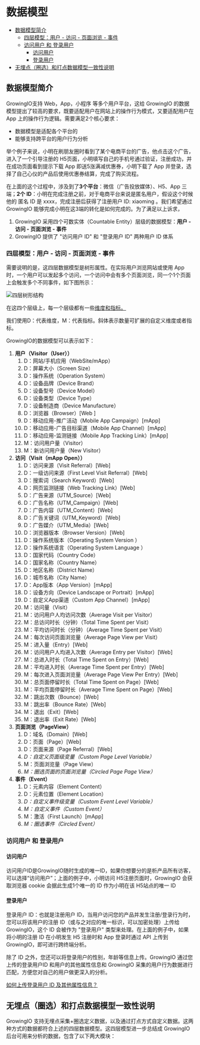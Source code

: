 # 数据模型

* [数据模型简介](data-model.md#shu-ju-mo-xing-jian-jie)
  * [四层模型：用户 - 访问 - 页面浏览 - 事件](data-model.md#si-ceng-mo-xing-yong-hu-fang-wen-ye-mian-lan-shi-jian)
  * [访问用户 和 登录用户](data-model.md#fang-wen-yong-hu-he-deng-lu-yong-hu)
    * [访问用户](data-model.md#fang-wen-yong-hu)
    * [登录用户](data-model.md#deng-lu-yong-hu)
* [无埋点（圈选）和打点数据模型一致性说明](data-model.md#wu-mai-dian-quan-xuan-he-da-dian-shu-ju-mo-xing-yi-zhi-xing-shuo-ming)

## 数据模型简介

GrowingIO支持 Web，App，小程序 等多个用户平台，这给 GrowingIO 的数据模型提出了较高的要求，既要适配用户在网站上的操作行为模式，又要适配用户在 App 上的操作行为逻辑。需要满足2个核心要求：

* 数据模型是适配各个平台的
* 能够支持跨平台的用户行为分析

举个例子来说，小明在刷朋友圈时看到了某个电商平台的广告，他点击这个广告，进入了一个引导注册的 H5页面，小明填写自己的手机号通过验证，注册成功，并在成功页面看到提示下载 App 即送5涨满减优惠券，小明下载了 App 并登录，选择了自己心仪的产品后使用优惠券结算，完成了购买流程。

在上面的这个过程中，涉及到了**3个平台**：微信（广告投放媒体）、H5、App 三端；**2个 ID**：小明在完成注册之前，对于电商平台来说是匿名用户，假设这个时候他的 匿名 ID 是 xxxx，完成注册后获得了注册用户 ID: xiaoming 。我们希望通过 GrowingIO 能够完成小明在这3端的转化是如何完成的。为了满足以上诉求，

1. GrowingIO 采用四个可数实体（Countable Entity）层级的数据模型：**用户 - 访问 - 页面浏览 - 事件**
2. GrowingIO 提供了 "访问用户 ID" 和 "登录用户 ID" 两种用户 ID 体系

### **四层模型：用户 - 访问 - 页面浏览 - 事件**

需要说明的是，这四层数据模型是树形属性。在实际用户浏览网站或使用 App 时，一个用户可以发起多个访问，一个访问中会有多个页面浏览，同一个1个页面上会触发多个不同事件，如下图所示：

![&#x56DB;&#x5C42;&#x6811;&#x5F62;&#x7ED3;&#x6784;](https://blobscdn.gitbook.com/v0/b/gitbook-28427.appspot.com/o/assets%2F-LGNxeGABUADKiTWTaEM%2F-LHWllLuJXiaZOdbWcp5%2F-LHWygFc97JBAqidzyKH%2Fimage.png?alt=media&token=f202ecc4-98c0-4dba-86a2-097dbf015996)

在这四个层级上，每一个层级都有一些[维度和指标。](terminology.md)

我们使用D：代表维度，M：代表指标。斜体表示数量可扩展的自定义维度或者指标。

GrowingIO的数据模型可以表示如下：

1. **用户（Visitor（User））**
   1. D：网站/手机应用（WebSite/mApp）
   2. D：屏幕大小（Screen Size）
   3. D：操作系统（Operation System）
   4. D：设备品牌（Device Brand）
   5. D：设备型号（Device Model）
   6. D：设备类型（Device Type）
   7. D：设备制造商（Device Manufacture）
   8. D：浏览器（Browser）\[Web \]
   9. D：移动应用-推广活动（Mobile App Campaign）\[mApp\]
   10. D：移动应用-广告目标渠道（Mobile App Channel）\[mApp\]
   11. D：移动应用-监测链接（Mobile App Tracking Link）\[mApp\]
   12. M：访问用户量（Visitor）
   13. M：新访问用户量（New Visitor）
2. **访问（Visit（mApp Open））**
   1. D：访问来源（Visit Referral）\[Web\]
   2. D：一级访问来源（First Level Visit Referral）\[Web\]
   3. D：搜索词（Search Keyword）\[Web\]
   4. D：网页监测链接（Web Tracking Link）\[Web\]
   5. D：广告来源（UTM\_Source）\[Web\]
   6. D：广告名称（UTM\_Campaign）\[Web\]
   7. D：广告内容（UTM\_Content）\[Web\]
   8. D：广告关键词（UTM\_Keyword）\[Web\]
   9. D：广告媒介（UTM\_Media）\[Web\]
   10. D：浏览器版本（Browser Version）\[Web\]
   11. D：操作系统版本（Operating System Version ）
   12. D：操作系统语言（Operating System Language ）
   13. D：国家代码（Country Code）
   14. D：国家名称（Country Name）
   15. D：地区名称（District Name）
   16. D：城市名称（City Name）
   17. D：App版本（App Version）\[mApp\]
   18. D：设备方向（Device Landscape or Portrait）\[mApp\]
   19. D：自定义App渠道（Custom App Channel）\[mApp\]
   20. M：访问量（Visit）
   21. M：访问用户人均访问次数（Average Visit per Visitor）
   22. M：总访问时长（分钟）（Total Time Spent per Visit）
   23. M：平均访问时长（分钟）（Average Time Spent per Visit）
   24. M：每次访问页面浏览量（Average Page View per Visit）
   25. M：进入量（Entry）\[Web\]
   26. M：访问用户人均进入次数（Average Entry per Visitor）\[Web\]
   27. M：总进入时长（Total Time Spent on Entry）\[Web\]
   28. M：平均进入时长（Average Time Spent per Entry）\[Web\]
   29. M：每次进入页面浏览量（Average Page View Per Entry）\[Web\]
   30. M：总页面停留时长（Total Time Spent on Page）\[Web\]
   31. M：平均页面停留时长（Average Time Spent on Page）\[Web\]
   32. M：跳出次数（Bounce）\[Web\]
   33. M：跳出率（Bounce Rate）\[Web\]
   34. M：退出（Exit）\[Web\]
   35. M：退出率（Exit Rate）\[Web\]
3. **页面浏览（PageView）**
   1. D：域名（Domain）\[Web\]
   2. D：页面（Page）\[Web\]
   3. D：页面来源（Page Referral）\[Web\]
   4. _D：自定义页面级变量（Custom Page Level Variable）_
   5. M：页面浏览量（Page View）
   6. _M：圈选页面的页面浏览量（Circled Page Page View）_
4. **事件（Event）**
   1. D：元素内容（Element Content）
   2. D：元素位置（Element Location）
   3. _D：自定义事件级变量（Custom Event Level Variable）_
   4. _M：自定义事件（Custom Event）_
   5. M：激活（First Launch）\[mApp\]
   6. _M：圈选事件（Circled Event）_

### 访问用户 和 登录用户

#### 访问用户

访问用户ID是GrowingIO随时生成的唯一ID，如果你想要分的是析产品所有访客，可以选择“访问用户”；上面的例子中，小明访问 H5注册页面时，GrowingIO 会获取浏览器 cookie 会据此生成1个唯一的 ID 作为小明在该 H5站点的唯一 ID

####  登录用户

登录用户 ID：也就是注册用户 ID，当用户访问您的产品并发生注册/登录行为时，您可以将该用户的注册 ID（或与之对应的唯一标识，可以加密处理）上传给 GrowingIO，这个 ID 会被作为 "登录用户" 类型来处理。在上面的例子中，如果将小明的注册 ID 在小明发生 H5 注册时和 App 登录时通过 API 上传到 GrowingIO，即可进行跨终端分析。

除了 ID 之外，您还可以将登录用户的性别，年龄等信息上传。GrowingIO 通过您上传的登录用户ID 和用户的其他属性信息和 GrowingIO 采集的用户行为数据进行匹配，方便您对自己的用户做更深入的分析。

[如何上传登录用户 ID 及其他属性信息？](dimensions/predefined-dimensions.md#yong-hu-bian-liang)

## 无埋点（圈选）和打点数据模型一致性说明

GrowingIO 支持无埋点采集+圈选定义数据，以及通过打点方式自定义数据。这两种方式的数据都符合上述的四层数据模型。这四层模型进一步总结成 GrowingIO 后台可用来分析的数据，包含了以下两大模块：

